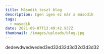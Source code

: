```yaml
---
title: Második teszt blog
description: Igen igen ez már a második
tags:
  - masodik
date: 2021-09-07T13:49:42.937Z
thumbnail: /images/uploads/blog.jpg
---
```

dedewdwedweded3ed32d32d3d32d3d3d32
